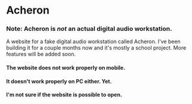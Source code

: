 # Acheron

### Note: Acheron is _not_ an actual digital audio workstation.

A website for a fake digital audio workstation called Acheron. I've been building it for a couple months now and it's mostly a school project. More features will be added soon.

#### The website does not work properly on mobile.
#### It doesn't work properly on PC either. Yet.
#### I'm not sure if the website is possible to open.